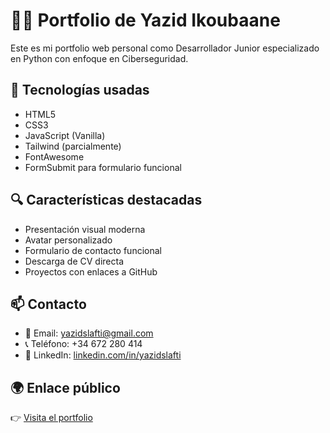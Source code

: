 # 🧑‍💻 Portfolio de Yazid Ikoubaane

Este es mi portfolio web personal como Desarrollador Junior especializado en Python con enfoque en Ciberseguridad.

## 🚀 Tecnologías usadas
- HTML5
- CSS3
- JavaScript (Vanilla)
- Tailwind (parcialmente)
- FontAwesome
- FormSubmit para formulario funcional

## 🔍 Características destacadas
- Presentación visual moderna
- Avatar personalizado
- Formulario de contacto funcional
- Descarga de CV directa
- Proyectos con enlaces a GitHub

## 📫 Contacto
- 📧 Email: yazidslafti@gmail.com
- 📞 Teléfono: +34 672 280 414
- 🔗 LinkedIn: [linkedin.com/in/yazidslafti](https://linkedin.com/in/yazidslafti)

## 🌍 Enlace público
👉 [Visita el portfolio](https://yazid7-a.github.io/portfolio-yazid/)
```